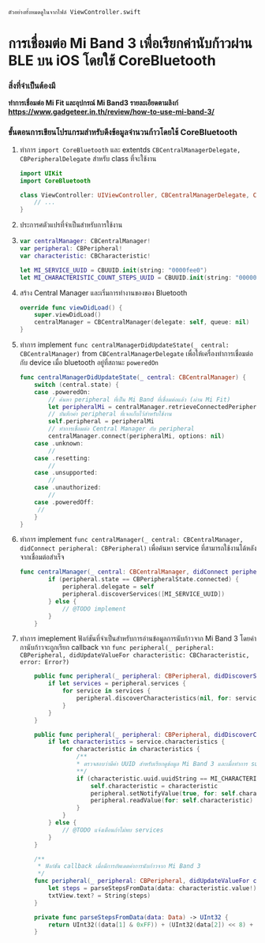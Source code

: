 `ตัวอย่างทั้งหมดดูในจากไฟล์ ViewController.swift`

# การเชื่อมต่อ Mi Band 3 เพื่อเรียกค่านับก้าวผ่าน BLE บน iOS โดยใช้ CoreBluetooth

### สิ่งที่จำเป็นต้องมี

**ทำการเชื่อมต่อ Mi Fit และอุปกรณ์ Mi Band3 รายละเอียดตามลิงก์ https://www.gadgeteer.in.th/review/how-to-use-mi-band-3/**



### ขั้นตอนการเขียนโปรแกรมสำหรับดึงข้อมูลจำนวนก้าวโดยใช้ CoreBluetooth

1. ทำการ `import CoreBluetooth` และ extentds `CBCentralManagerDelegate, CBPeripheralDelegate` สำหรับ class ที่จะใช้งาน

   ```swift
   import UIKit
   import CoreBluetooth
   
   class ViewController: UIViewController, CBCentralManagerDelegate, CBPeripheralDelegate {
       // ...
   }
   ```

   

2. ประการศตัวแปรที่จำเป็นสำหรับการใช้งาน

3. ```swift
   var centralManager: CBCentralManager!
   var peripheral: CBPeripheral!
   var characteristic: CBCharacteristic!
   
   let MI_SERVICE_UUID = CBUUID.init(string: "0000fee0")
   let MI_CHARACTERISTIC_COUNT_STEPS_UUID = CBUUID.init(string: "00000007-0000-3512-2118-0009AF100700")
   
   ```



3. สร้าง Central Manager และเริ่มการทำงานของของ Bluetooth

   ```swift
   override func viewDidLoad() {
       super.viewDidLoad()
       centralManager = CBCentralManager(delegate: self, queue: nil)
   }
   ```

4. ทำการ implement `func centralManagerDidUpdateState(_ central: CBCentralManager)` from `CBCentralManagerDelegate` เพื่อให้เครื่องทำการเชื่อมต่อกับ device เมื่อ bluetooth อยู่ที่สถานะ `poweredOn`

   ```swift
   func centralManagerDidUpdateState(_ central: CBCentralManager) {
       switch (central.state) {
       case .poweredOn:
           // ค้นหา peripheral ที่เป็น Mi Band ที่เชื่อมต่อแล้ว (ผ่าน Mi Fit)
           let peripheralMi = centralManager.retrieveConnectedPeripherals(withServices: [MI_SERVICE_UUID]).first!
           // บันทึกค่า peripheral ที่เจอเก็บไว้สำหรับใช้งาน
           self.peripheral = peripheralMi
           // ทำการเชื่อมต่อ Central Manager กับ peripheral
           centralManager.connect(peripheralMi, options: nil)
       case .unknown:
           // 
       case .resetting:
           //
       case .unsupported:
           //
       case .unauthorized:
           // 
       case .poweredOff:
   		//
       }
   }
   ```

5. ทำการ implement `func centralManager(_ central: CBCentralManager, didConnect peripheral: CBPeripheral)` เพื่อค้นหา service ที่สามารถใช้งานได้หลังจากเชื่อมต่อสำเร็จ

   ```swift
   func centralManager(_ central: CBCentralManager, didConnect peripheral: CBPeripheral) {
           if (peripheral.state == CBPeripheralState.connected) {
               peripheral.delegate = self
               peripheral.discoverServices([MI_SERVICE_UUID])
           } else {
               // @TODO implement
           }
       }
   ```

6. ทำการ imeplement ฟังก์ชันที่จำเป็นสำหรับการอ่านข้อมูลการนับก้าวจาก Mi Band 3 โดยค่ากานับก้าวจะถูกเรียก callback จาก `func peripheral(_ peripheral: CBPeripheral, didUpdateValueFor characteristic: CBCharacteristic, error: Error?)`

   ```swift
       public func peripheral(_ peripheral: CBPeripheral, didDiscoverServices error: Error?) {
           if let services = peripheral.services {
               for service in services {
                   peripheral.discoverCharacteristics(nil, for: service)
               }
           }
       }
   
       public func peripheral(_ peripheral: CBPeripheral, didDiscoverCharacteristicsFor service: CBService, error: Error?) {
           if let characteristics = service.characteristics {
               for characteristic in characteristics {
                   /**
                   * ตรวจสอบว่ามีค่า UUID สำหรับเรียกดูข้อมูล Mi Band 3 และเมื่อทำการ subscribe ข้อมูลสำหรับการนับก้าว
                   **/
                   if (characteristic.uuid.uuidString == MI_CHARACTERISTIC_COUNT_STEPS_UUID.uuidString) {
                       self.characteristic = characteristic
                       peripheral.setNotifyValue(true, for: self.characteristic)
                       peripheral.readValue(for: self.characteristic)
                   }
               }
           } else {
               // @TODO แจ้งเตือนถ้าไม่พบ services
           }
       }
   
       /**
        * ฟังก์ชัน callback เมื่อมีการอัพเดตค่าการนับก้าวจาก Mi Band 3
        */
       func peripheral(_ peripheral: CBPeripheral, didUpdateValueFor characteristic: CBCharacteristic, error: Error?) {
           let steps = parseStepsFromData(data: characteristic.value!);
           txtView.text? = String(steps)
       }
   
       private func parseStepsFromData(data: Data) -> UInt32 {
           return UInt32((data[1] & 0xFF)) + (UInt32(data[2]) << 8) + (UInt32(data[3]) << 16)
       }
   ```
